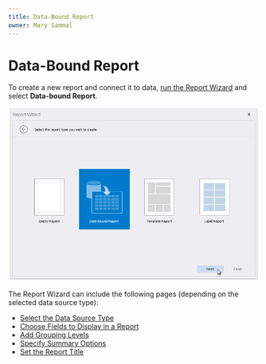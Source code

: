 ```yaml
---
title: Data-Bound Report
owner: Mary Sammal
---
```

# Data-Bound Report

To create a new report and connect it to data, [run the Report Wizard](xref:4254) and select **Data-bound Report**.

![eurd-win-report-wizard](../../../../../images/eurd-win-report-wizard.png)

The Report Wizard can include the following pages (depending on the selected data source type):

* [Select the Data Source Type](data-bound-report\select-the-data-source-type.md)
* [Choose Fields to Display in a Report](data-bound-report\choose-fields-to-display-in-a-report.md)
* [Add Grouping Levels](data-bound-report\add-grouping-levels.md)
* [Specify Summary Options](data-bound-report\specify-summary-options.md)
* [Set the Report Title](data-bound-report\set-the-report-title.md)